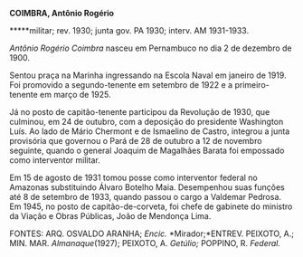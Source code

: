 **COIMBRA, Antônio Rogério**

**\***militar; rev. 1930; junta gov. PA 1930; interv. AM 1931-1933.

*Antônio Rogério Coimbra* nasceu em Pernambuco no dia 2 de dezembro de
1900.

Sentou praça na Marinha ingressando na Escola Naval em janeiro de 1919.
Foi promovido a segundo-tenente em setembro de 1922 e a primeiro-tenente
em março de 1925.

Já no posto de capitão-tenente participou da Revolução de 1930, que
culminou, em 24 de outubro, com a deposição do presidente Washington
Luís. Ao lado de Mário Chermont e de Ismaelino de Castro, integrou a
junta provisória que governou o Pará de 28 de outubro a 12 de novembro
seguinte, quando o general Joaquim de Magalhães Barata foi empossado
como interventor militar.

Em 15 de agosto de 1931 tomou posse como interventor federal no Amazonas
substituindo Álvaro Botelho Maia. Desempenhou suas funções até 8 de
setembro de 1933, quando passou o cargo a Valdemar Pedrosa. Em 1945, no
posto de capitão-de-corveta, foi chefe de gabinete do ministro da Viação
e Obras Públicas, João de Mendonça Lima.

FONTES: ARQ. OSVALDO ARANHA; *Encic.* *Mirador;*ENTREV. PEIXOTO, A.;
MIN. MAR. *Almanaque*(1927); PEIXOTO, A. *Getúlio;* POPPINO, R.
*Federal.*

 
